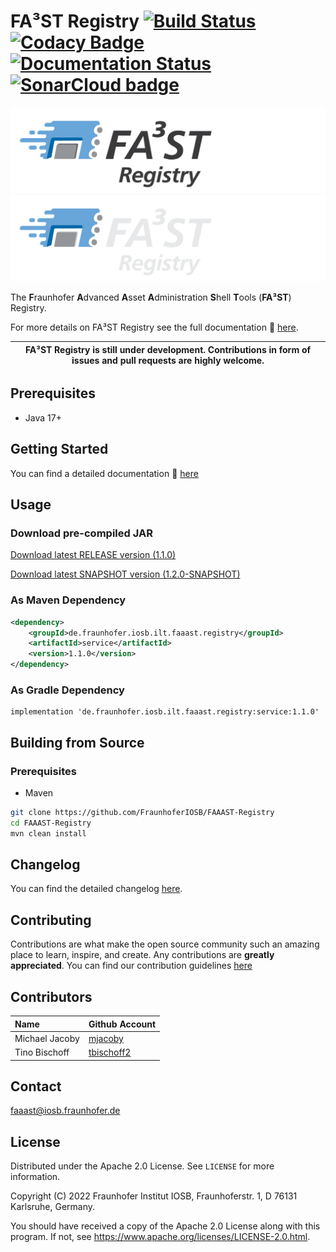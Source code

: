 # FA³ST Registry [![Build Status](https://github.com/FraunhoferIOSB/FAAAST-Registry/workflows/Maven%20Build/badge.svg)](https://github.com/FraunhoferIOSB/FAAAST-Registry/actions) [![Codacy Badge](https://app.codacy.com/project/badge/Grade/c6851106e76e4df782db1d30fe5d846f)](https://www.codacy.com/gh/FraunhoferIOSB/FAAAST-Registry/dashboard?utm_source=github.com&amp;utm_medium=referral&amp;utm_content=FraunhoferIOSB/FAAAST-Registry&amp;utm_campaign=Badge_Grade) [![Documentation Status](https://readthedocs.org/projects/faaast-registry/badge/?version=latest)](https://faaast-registry.readthedocs.io/en/latest/?badge=latest) <a href="https://sonarcloud.io/summary/new_code?id=FraunhoferIOSB_FAAAST-Registry" ><img src="https://sonarcloud.io/images/project_badges/sonarcloud-white.svg" alt="SonarCloud badge" width="105"/></a>

![FA³ST Registry Logo Light](./docs/source/images/Fa3st-Registry_positiv.png/#gh-light-mode-only "FA³ST Registry Logo")
![FA³ST Registry Logo Dark](./docs/source/images/Fa3st-Registry_negativ.png/#gh-dark-mode-only "FA³ST Registry Logo")

The **F**raunhofer **A**dvanced **A**sset **A**dministration **S**hell **T**ools (**FA³ST**) Registry.

For more details on FA³ST Registry see the full documentation :blue_book: [here](https://faaast-registry.readthedocs.io/).

| FA³ST Registry is still under development. Contributions in form of issues and pull requests are highly welcome. |
|-----------------------------|

## Prerequisites

-   Java 17+

## Getting Started

You can find a detailed documentation :blue_book: [here](https://faaast-registry.readthedocs.io/)

## Usage

### Download pre-compiled JAR

<!--start:download-release-->
[Download latest RELEASE version (1.1.0)](https://repo1.maven.org/maven2/de/fraunhofer/iosb/ilt/faaast/registry/service/1.1.0/service-1.1.0.jar)<!--end:download-release-->

<!--start:download-snapshot-->
[Download latest SNAPSHOT version (1.2.0-SNAPSHOT)](https://central.sonatype.com/repository/maven-snapshots/de/fraunhofer/iosb/ilt/faaast/registry/registry/1.2.0-SNAPSHOT/registry-1.2.0-20250814.130805-31.jar)<!--end:download-snapshot-->

### As Maven Dependency

```xml
<dependency>
	<groupId>de.fraunhofer.iosb.ilt.faaast.registry</groupId>
	<artifactId>service</artifactId>
	<version>1.1.0</version>
</dependency>
```

### As Gradle Dependency

```text
implementation 'de.fraunhofer.iosb.ilt.faaast.registry:service:1.1.0'
```

## Building from Source

### Prerequisites

-   Maven

```sh
git clone https://github.com/FraunhoferIOSB/FAAAST-Registry
cd FAAAST-Registry
mvn clean install
```

## Changelog

You can find the detailed changelog [here](docs/source/changelog/changelog.md).

## Contributing

Contributions are what make the open source community such an amazing place to learn, inspire, and create. Any contributions are **greatly appreciated**.
You can find our contribution guidelines [here](CONTRIBUTING.md)

## Contributors

| Name | Github Account |
|:--| -- |
| Michael Jacoby | [mjacoby](https://github.com/mjacoby) |
| Tino Bischoff | [tbischoff2](https://github.com/tbischoff2) |

## Contact

faaast@iosb.fraunhofer.de

## License

Distributed under the Apache 2.0 License. See `LICENSE` for more information.

Copyright (C) 2022 Fraunhofer Institut IOSB, Fraunhoferstr. 1, D 76131 Karlsruhe, Germany.

You should have received a copy of the Apache 2.0 License along with this program. If not, see https://www.apache.org/licenses/LICENSE-2.0.html.
